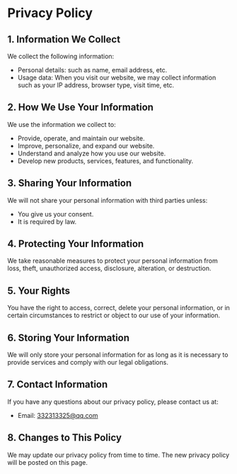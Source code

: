 # Privacy Policy

## 1. Information We Collect
We collect the following information:
- Personal details: such as name, email address, etc.
- Usage data: When you visit our website, we may collect information such as your IP address, browser type, visit time, etc.

## 2. How We Use Your Information
We use the information we collect to:
- Provide, operate, and maintain our website.
- Improve, personalize, and expand our website.
- Understand and analyze how you use our website.
- Develop new products, services, features, and functionality.

## 3. Sharing Your Information
We will not share your personal information with third parties unless:
- You give us your consent.
- It is required by law.

## 4. Protecting Your Information
We take reasonable measures to protect your personal information from loss, theft, unauthorized access, disclosure, alteration, or destruction.

## 5. Your Rights
You have the right to access, correct, delete your personal information, or in certain circumstances to restrict or object to our use of your information.

## 6. Storing Your Information
We will only store your personal information for as long as it is necessary to provide services and comply with our legal obligations.

## 7. Contact Information
If you have any questions about our privacy policy, please contact us at:
- Email: 332313325@qq.com

## 8. Changes to This Policy
We may update our privacy policy from time to time. The new privacy policy will be posted on this page.

